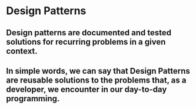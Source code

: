 # Design Patterns
## Design patterns are documented and tested solutions for recurring problems in a given context.
## In simple words, we can say that Design Patterns are reusable solutions to the problems that, as a developer, we encounter in our day-to-day programming. 

